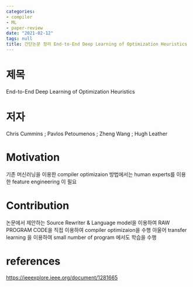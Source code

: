 ```yaml
---
categories:
- compiler
- ML
- paper-review
date: "2021-02-12"
tags: null
title: 간단논문 정리 End-to-End Deep Learning of Optimization Heuristics (PACT 17)
---
```

# 제목
End-to-End Deep Learning of Optimization Heuristics

# 저자
Chris Cummins ; Pavlos Petoumenos ; Zheng Wang ; Hugh Leather

# Motivation
 기존 머신러닝을 이용한 compiler optimizaion 방법에서는  human experts를 이용한 feature engineering 이 필요 

# Contribution
논문에서 제안하는 Source Rewriter & Language model을 이용하여 RAW PROGRAM CODE을 직접 이용하여 compiler optimizaion을 수행 아울어 transfer learning 을 이용하여 small number of program 에서도 학습을 수행 

# references
https://ieeexplore.ieee.org/document/1281665